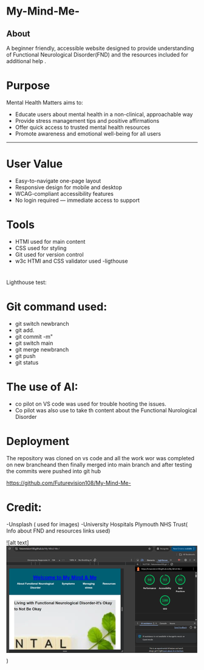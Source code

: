 # My-Mind-Me-
## About 
A beginner friendly, accessible website designed  to provide understanding of Functional Neurological Disorder(FND) and the resources included for additional help .

# Purpose

Mental Health Matters aims to:
- Educate users about mental health in a non-clinical, approachable way
- Provide stress management tips and positive affirmations
- Offer quick access to trusted mental health resources
- Promote awareness and emotional well-being for all users

---

# User Value 

- Easy-to-navigate one-page layout
- Responsive design for mobile and desktop
- WCAG-compliant accessibility features
- No login required — immediate access to support

# Tools
- HTMl used for main content
- CSS used for styling
- Git used for version control
- w3c HTMl and CSS validator used 
-ligthouse 

#
Lighthouse test:



# Git command used:
- git switch newbranch
- git add.
- git commit -m"
- git switch main
- git merge newbranch
- git push
- git  status

# The use of AI:
-  co pilot on VS code was used for trouble hooting the issues.
- Co pilot was also use to take th content about the Functional Nurological Disorder



# Deployment
The repository was cloned on vs code and all the work wor was completed on new brancheand then finally merged into main branch and after testing the  commits were pushed into git hub

https://github.com/Futurevision108/My-Mind-Me-

# Credit:
-Unsplash ( used for images)
-University Hospitals Plymouth NHS Trust( Info about FND and  resources links used)

![alt text]![alt text](image-1.png))